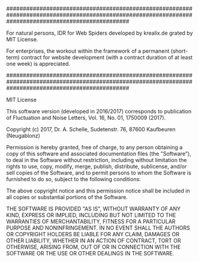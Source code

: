 #####################################################################################################################################################


For natural persons, IDR for Web Spiders developed by krealix.de grated by MIT License. 

For enterprises, the workout within the framework of a permanent (short-term) contract 
for website development (with a contract duration of at least one week) is appreciated.


#####################################################################################################################################################

MIT License

This software version (developed in 2016/2017) corresponds to publication of Fluctuation and Noise Letters, Vol. 16, No. 01, 1750009 (2017).
 
Copyright (c) 2017, Dr. A. Schelle, Sudetenstr. 76, 87600 Kaufbeuren (Neugablonz)

Permission is hereby granted, free of charge, to any person obtaining a copy
of this software and associated documentation files (the "Software"), to deal
in the Software without restriction, including without limitation the rights
to use, copy, modify, merge, publish, distribute, sublicense, and/or sell
copies of the Software, and to permit persons to whom the Software is
furnished to do so, subject to the following conditions:

The above copyright notice and this permission notice shall be included in all
copies or substantial portions of the Software.

THE SOFTWARE IS PROVIDED "AS IS", WITHOUT WARRANTY OF ANY KIND, EXPRESS OR
IMPLIED, INCLUDING BUT NOT LIMITED TO THE WARRANTIES OF MERCHANTABILITY,
FITNESS FOR A PARTICULAR PURPOSE AND NONINFRINGEMENT. IN NO EVENT SHALL THE
AUTHORS OR COPYRIGHT HOLDERS BE LIABLE FOR ANY CLAIM, DAMAGES OR OTHER
LIABILITY, WHETHER IN AN ACTION OF CONTRACT, TORT OR OTHERWISE, ARISING FROM,
OUT OF OR IN CONNECTION WITH THE SOFTWARE OR THE USE OR OTHER DEALINGS IN THE
SOFTWARE.
